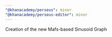```yaml
---
"@khanacademy/perseus": minor
"@khanacademy/perseus-editor": minor
---
```


Creation of the new Mafs-based Sinusoid Graph
